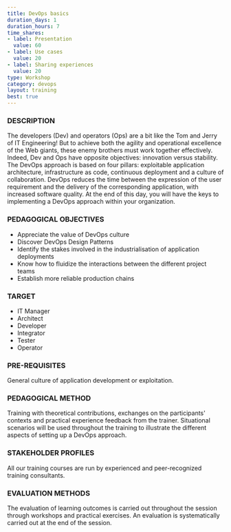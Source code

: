 ```yaml
---
title: DevOps basics
duration_days: 1
duration_hours: 7
time_shares:
- label: Presentation
  value: 60
- label: Use cases
  value: 20
- label: Sharing experiences
  value: 20
type: Workshop
category: devops
layout: training
best: true
---
```

### DESCRIPTION

The developers (Dev) and operators (Ops) are a bit like the Tom and Jerry of IT Engineering! But to achieve both the agility and operational excellence of the Web giants, these enemy brothers must work together effectively. Indeed, Dev and Ops have opposite objectives: innovation versus stability. 
The DevOps approach is based on four pillars: exploitable application architecture, infrastructure as code, continuous deployment and a culture of collaboration. DevOps reduces the time between the expression of the user requirement and the delivery of the corresponding application, with increased software quality. 
At the end of this day, you will have the keys to implementing a DevOps approach within your organization.

### PEDAGOGICAL OBJECTIVES
* Appreciate the value of DevOps culture
* Discover DevOps Design Patterns
* Identify the stakes involved in the industrialisation of application deployments
* Know how to fluidize the interactions between the different project teams
* Establish more reliable production chains

### TARGET
* IT Manager
* Architect
* Developer
* Integrator
* Tester
* Operator

### PRE-REQUISITES
General culture of application development or exploitation.

### PEDAGOGICAL METHOD
Training with theoretical contributions, exchanges on the participants' contexts and practical experience feedback from the trainer. Situational scenarios will be used throughout the training to illustrate the different aspects of setting up a DevOps approach.

### STAKEHOLDER PROFILES
All our training courses are run by experienced and peer-recognized training consultants.

### EVALUATION METHODS
The evaluation of learning outcomes is carried out throughout the session through workshops and practical exercises. An evaluation is systematically carried out at the end of the session.
